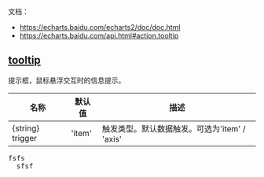 文档：  
* https://echarts.baidu.com/echarts2/doc/doc.html
* https://echarts.baidu.com/api.html#action.tooltip

## [tooltip](https://echarts.baidu.com/echarts2/doc/doc.html#Tooltip)
提示框，鼠标悬浮交互时的信息提示。

| 名称 | 默认值 | 描述 |
| --- | --- | --- |
| {string} trigger | 'item' | 触发类型。默认数据触发。可选为'item' / 'axis' |

<pre>
fsfs 
  sfsf
</pre>
